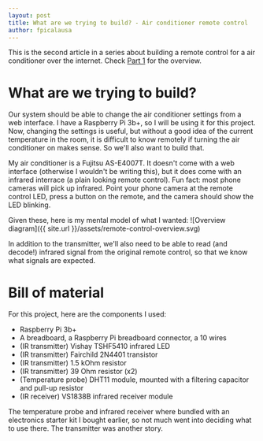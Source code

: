```yaml
---
layout: post
title: What are we trying to build? - Air conditioner remote control
author: fpicalausa
---
```


This is the second article in a series about building a remote control for a air
conditioner over the internet. Check
[Part 1](2019-10-06-Controlling-an-air-conditioner-remotely.md) for the
overview.

# What are we trying to build?

Our system should be able to change the air conditioner settings from a web
interface. I have a Raspberry Pi 3b+, so I will be using it for this project.
Now, changing the settings is useful, but without a good idea of the current
temperature in the room, it is difficult to know remotely if turning the air
conditioner on makes sense. So we'll also want to build that.

My air conditioner is a Fujitsu AS-E4007T. It doesn't come with a web interface
(otherwise I wouldn't be writing this), but it does come with an infrared
interrace (a plain looking remote control). Fun fact: most phone cameras will
pick up infrared. Point your phone camera at the remote control LED, press a
button on the remote, and the camera should show the LED blinking.

Given these, here is my mental model of what I wanted:
![Overview diagram]({{ site.url }}/assets/remote-control-overview.svg)

In addition to the transmitter, we'll also need to be able to read (and decode!)
infrared signal from the original remote control, so that we know what signals
are expected.

# Bill of material

For this project, here are the components I used:

-   Raspberry Pi 3b+
-   A breadboard, a Raspberry Pi breadboard connector, a 10 wires
-   (IR transmitter) Vishay TSHF5410 infrared LED
-   (IR transmitter) Fairchild 2N4401 transistor
-   (IR transmitter) 1.5 kOhm resistor
-   (IR transmitter) 39 Ohm resistor (x2)
-   (Temperature probe) DHT11 module, mounted with a filtering capacitor and
    pull-up resistor
-   (IR receiver) VS1838B infrared receiver module

The temperature probe and infrared receiver where bundled with an electronics
starter kit I bought earlier, so not much went into deciding what to use there.
The transmitter was another story.
